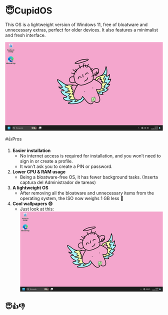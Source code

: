 # 😇CupidOS
This OS is a lightweight version of Windows 11, free of bloatware and unnecessary extras, perfect for older devices. 
It also features a minimalist and fresh interface.

![screen-install](./Docs/Desktop.png)

#👍Pros
1. **Easier installation**
   - No internet access is required for installation, and you won’t need to sign in or create a profile.
   - It won’t ask you to create a PIN or password.
2. **Lower CPU & RAM usage**
   - Being a bloatware-free OS, it has fewer background tasks.
     (Inserta captura del Administrador de tareas)
3. **A lightweight OS**
   - After removing all the bloatware and unnecessary items from the operating system, the ISO now weighs 1 GB less 🤯
4. **Cool wallpapers 😎**
   - Just look at this:
   ![screen-install](./Docs/Desktop.png)
## 😇👍👎
